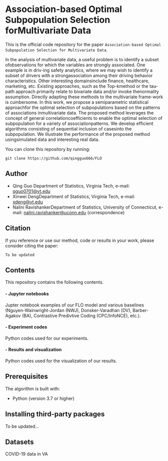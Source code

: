 # Association-based Optimal Subpopulation Selection forMultivariate Data

This is the official code repository for the paper `Association-based Optimal Subpopulation Selection for Multivariate Data`.

In  the  analysis  of  multivariate  data,  a  useful  problem  is  to  identify  a  subset  ofobservations for which the variables are strongly associated.  One example is in driv-ing safety analytics, where we may wish to identify a subset of drivers with a strongassociation  among  their  driving  behavior  characteristics.   Other  interesting  domainsinclude  finance,  healthcare,  marketing,  etc.   Existing  approaches,  such  as  the  Top-kmethod or the tau-path approach primarily relate to bivariate data and/or invoke thenormality  assumption.   Directly  adapting  these  methods  to  the  multivariate  frame-work is cumbersome.  In this work, we propose a semiparametric statistical approachfor  the  optimal  selection  of  subpopulations  based  on  the  patterns  of  associations  inmultivariate data.  The proposed method leverages the concept of general correlationcoefficients to enable the optimal selection of subpopulation for a variety of associationpatterns.   We  develop  efficient  algorithms  consisting  of  sequential  inclusion  of  casesinto the subpopulation.  We illustrate the performance of the proposed method usingsimulated data and interesting real data.

You can clone this repository by running:

```
git clone https://github.com/qingguo666/FLO
```
## Author

* Qing Guo Department of Statistics, Virginia Tech, e-mail: qguo0701@vt.edu
* Xinwei DengDepartment of Statistics, Virginia Tech, e-mail: xdeng@vt.edu
* Nalini RavishankerDepartment of Statistics, University of Connecticut, e-mail: nalini.ravishanker@uconn.edu (correspondence)

## Citation

If you reference or use our method, code or results in your work, please consider citing the paper:

```
To be updated
```

## Contents

This repository contains the following contents. 

#### - Jupyter notebooks
Jupter notebook examples of our FLO model and various baselines (Nguyen-Wainwright-Jordan (NWJ), Donsker-Varadhan (DV), Barber-Agakov (BA), Contrastive Predivtive Coding (CPC/InfoNCE), etc.). 

#### - Experiment codes
Python codes used for our experiments. 

#### - Results and visualization
Python codes used for the visualization of our results. 

## Prerequisites

The algorithm is built with:

* Python (version 3.7 or higher)


## Installing third-party packages
To be updated...

## Datasets
COVID-19 data in VA

